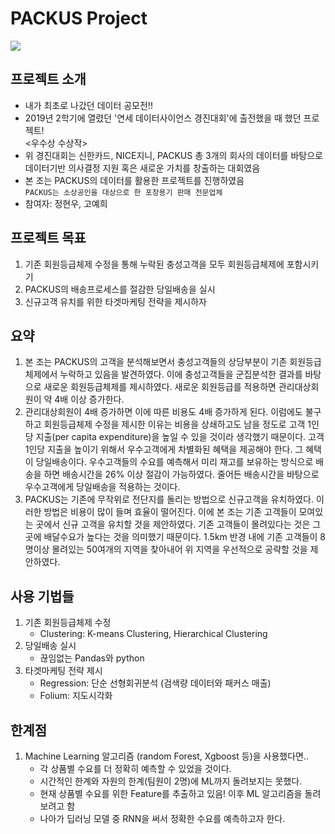 # PACKUS Project
![](https://i.pinimg.com/originals/48/bd/3f/48bd3f6e928d7cb4b8d499cb0f96b8a8.jpg)

## 프로젝트 소개
 - 내가 최초로 나갔던 데이터 공모전!!
 - 2019년 2학기에 열렸던 '연세 데이터사이언스 경진대회'에 출전했을 때 했던 프로젝트!  
   <우수상 수상작>
 - 위 경진대회는 신한카드, NICE지니, PACKUS 총 3개의 회사의 데이터를 바탕으로 데이터기반 의사결정 지원 혹은 새로운 가치를 창출하는 대회였음
 - 본 조는 PACKUS의 데이터를 활용한 프로젝트를 진행하였음  
  `PACKUS는 소상공인을 대상으로 한 포장용기 판매 전문업체`
 - 참여자: 정현우, 고예희
  
## 프로젝트 목표
 1. 기존 회원등급체제 수정을 통해 누락된 충성고객을 모두 회원등급체제에 포함시키기
 2. PACKUS의 배송프로세스를 절감한 당일배송을 실시
 3. 신규고객 유치를 위한 타겟마케팅 전략을 제시하자
 
## 요약
 1. 본 조는 PACKUS의 고객을 분석해보면서 충성고객들의 상당부분이 기존 회원등급체제에서 누락하고 있음을 발견하였다. 이에 충성고객들을 군집분석한 결과를 바탕으로 새로운 회원등급체제를 제시하였다. 새로운 회원등급를 적용하면 관리대상회원이 약 4배 이상 증가한다.
 2. 관리대상회원이 4배 증가하면 이에 따른 비용도 4배 증가하게 된다. 이럼에도 불구하고 회원등급체제 수정을 제시한 이유는 비용을 상쇄하고도 남을 정도로 고객 1인당 지출(per capita expenditure)을 높일 수 있을 것이라 생각했기 때문이다. 고객 1인당 지출을 높이기 위해서 우수고객에게 차별화된 혜택을 제공해야 한다. 그 혜택이 당일배송이다. 우수고객들의 수요를 예측해서 미리 재고를 보유하는 방식으로 배송을 하면 배송시간을 26% 이상 절감이 가능하였다. 줄어든 배송시간을 바탕으로 우수고객에게 당일배송을 적용하는 것이다.
 3. PACKUS는 기존에 무작위로 전단지를 돌리는 방법으로 신규고객을 유치하였다. 이러한 방법은 비용이 많이 들며 효율이 떨어진다. 이에 본 조는 기존 고객들이 모여있는 곳에서 신규 고객을 유치할 것을 제안하였다. 기존 고객들이 몰려있다는 것은 그 곳에 배달수요가 높다는 것을 의미했기 때문이다. 1.5km 반경 내에 기존 고객들이 8명이상 몰려있는 50여개의 지역을 찾아내어 위 지역을 우선적으로 공략할 것을 제안하였다.
 
## 사용 기법들
 1. 기존 회원등급체제 수정
    - Clustering: K-means Clustering, Hierarchical Clustering
 2. 당일배송 실시
    - 끊임없는 Pandas와 python
 3. 타겟마케팅 전략 제시
    - Regression: 단순 선형회귀분석 (검색량 데이터와 패커스 매출)
    - Folium: 지도시각화

## 한계점  
1. Machine Learning 알고리즘 (random Forest, Xgboost 등)을 사용했다면..  
   - 각 상품별 수요를 더 정확히 예측할 수 있었을 것이다.  
   - 시간적인 한계와 자원의 한계(팀원이 2명)에 ML까지 돌려보지는 못했다.  
   - 현재 상품별 수요를 위한 Feature를 추출하고 있음! 이후 ML 알고리즘을 돌려보려고 함  
   - 나아가 딥러닝 모델 중 RNN을 써서 정확한 수요를 예측하고자 한다.  
   
 
